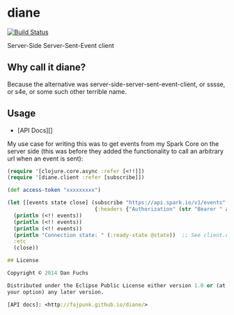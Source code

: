 # diane

[![Build Status](https://travis-ci.org/fajpunk/diane.svg?branch=master)](https://travis-ci.org/fajpunk/diane)

Server-Side Server-Sent-Event client

## Why call it diane?

Because the alternative was server-side-server-sent-event-client, or sssse, or
s4e, or some such other terrible name.

## Usage

* [API Docs][]

My use case for writing this was to get events from my Spark Core on the server side
(this was before they added the functionality to call an arbitrary url when an event
 is sent):

```clojure
(require '[clojure.core.async :refer [<!!]])
(require '[diane.client :refer [subscribe]])

(def access-token "xxxxxxxxx")

(let [[events state close] (subscribe "https://api.spark.io/v1/events"
                            {:headers {"Authorization" (str "Bearer " access-token)}})]
  (println (<!! events))
  (println (<!! events))
  (println (<!! events))
  (println "Connection state: " (:ready-state @state))  ;; See client.clj for other state
  :etc
  (close))

## License

Copyright © 2014 Dan Fuchs

Distributed under the Eclipse Public License either version 1.0 or (at
your option) any later version.

[API docs]: <http://fajpunk.github.io/diane/>
